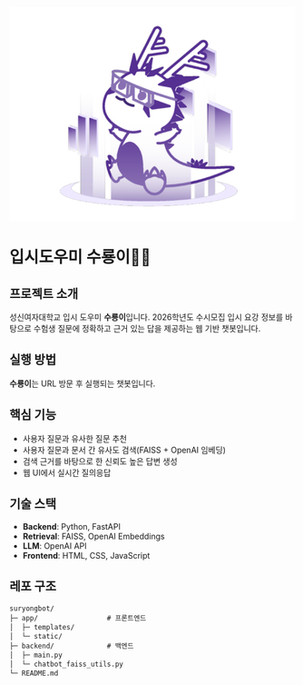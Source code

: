 ![입시도우미 수룡이](입시도우미%20수룡이.png)
# 입시도우미 수룡이🐉🔮

## 프로젝트 소개

성신여자대학교 입시 도우미 **수룡이**입니다.
2026학년도 수시모집 입시 요강 정보를 바탕으로 수험생 질문에 정확하고 근거 있는 답을 제공하는 웹 기반 챗봇입니다.

## 실행 방법

**수룡이**는 URL 방문 후 실행되는 챗봇입니다.  


## 핵심 기능

* 사용자 질문과 유사한 질문 추천
* 사용자 질문과 문서 간 유사도 검색(FAISS + OpenAI 임베딩)
* 검색 근거를 바탕으로 한 신뢰도 높은 답변 생성
* 웹 UI에서 실시간 질의응답

## 기술 스택

* **Backend**: Python, FastAPI
* **Retrieval**: FAISS, OpenAI Embeddings
* **LLM**: OpenAI API
* **Frontend**: HTML, CSS, JavaScript

## 레포 구조

```text
suryongbot/
├─ app/                 # 프론트엔드
│  ├─ templates/
│  └─ static/
├─ backend/             # 백엔드
│  ├─ main.py
│  └─ chatbot_faiss_utils.py
└─ README.md
```
